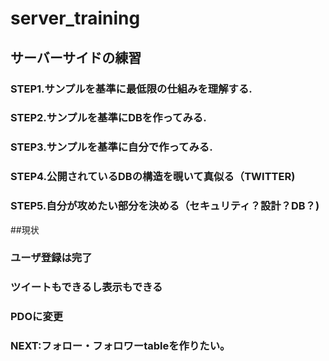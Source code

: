 # server_training
## サーバーサイドの練習
### STEP1.サンプルを基準に最低限の仕組みを理解する.
### STEP2.サンプルを基準にDBを作ってみる.
### STEP3.サンプルを基準に自分で作ってみる.
### STEP4.公開されているDBの構造を覗いて真似る（TWITTER)
### STEP5.自分が攻めたい部分を決める（セキュリティ？設計？DB？)


##現状
### ユーザ登録は完了
### ツイートもできるし表示もできる
### PDOに変更
### NEXT:フォロー・フォロワーtableを作りたい。

